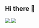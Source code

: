 ## Hi there 👋

<a href="https://github.com/anuraghazra/convoychat">
  <img align="center" src="https://github-readme-stats.vercel.app/api?username=viniciush4&count_private=true&include_all_commits=true&show_icons=true&hide=issues&theme=github_dark_dimmed" />
</a>
<a href="https://github.com/anuraghazra/github-readme-stats">
  <img align="center" src="https://github-readme-stats.vercel.app/api/top-langs/?username=viniciush4&theme=github_dark_dimmed&layout=compact" />
</a>


<!--
**viniciush4/viniciush4** is a ✨ _special_ ✨ repository because its `README.md` (this file) appears on your GitHub profile.

Here are some ideas to get you started:

- 🔭 I’m currently working on ...
- 🌱 I’m currently learning ...
- 👯 I’m looking to collaborate on ...
- 🤔 I’m looking for help with ...
- 💬 Ask me about ...
- 📫 How to reach me: ...
- 😄 Pronouns: ...
- ⚡ Fun fact: ...
-->
